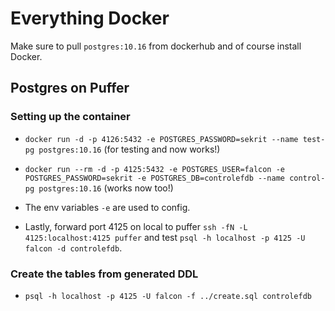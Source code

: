 # Everything Docker

Make sure to pull `postgres:10.16` from dockerhub and of course install Docker.

## Postgres on Puffer

### Setting up the container

- `docker run -d -p 4126:5432 -e POSTGRES_PASSWORD=sekrit --name test-pg postgres:10.16` (for testing and now works!)

- `docker run --rm -d -p 4125:5432 -e POSTGRES_USER=falcon -e POSTGRES_PASSWORD=sekrit -e POSTGRES_DB=controlefdb --name control-pg postgres:10.16` (works now too!)

- The env variables `-e` are used to config.

- Lastly, forward port 4125 on local to puffer `ssh -fN -L 4125:localhost:4125 puffer` and test `psql -h localhost -p 4125 -U falcon -d controlefdb`.

### Create the tables from generated DDL

- `psql -h localhost -p 4125 -U falcon -f ../create.sql controlefdb`
